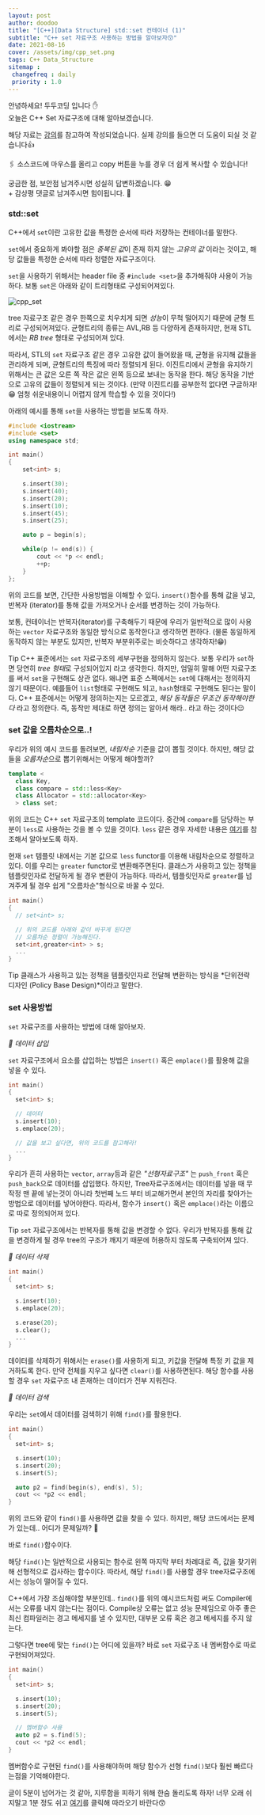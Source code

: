 ```yaml
---
layout: post
author: doodoo
title: "[C++][Data Structure] std::set 컨테이너 (1)"
subtitle: "C++ set 자료구조 사용하는 방법을 알아보자😚"
date: 2021-08-16
cover: /assets/img/cpp_set.png
tags: C++ Data_Structure
sitemap :
 changefreq : daily
 priority : 1.0
---
```

안녕하세요! <span class="doodoo">두두코딩</span> 입니다 ✋ <br>
오늘은 C++ Set 자료구조에 대해 알아보겠습니다.

해당 자료는 [강의](https://www.ecourse.co.kr/course/cppintermediate/)를 참고하여 작성되었습니다. 실제 강의를 들으면 더 도움이 되실 것 같습니다👍

🖇 소스코드에 마우스를 올리고 <span class="tip">copy</span> 버튼을 누를 경우 더 쉽게 복사할 수 있습니다!

궁금한 점, 보안점 남겨주시면 성실히 답변하겠습니다. 😁 <br>
\+ 감상평 댓글로 남겨주시면 힘이됩니다. 🙇

### std::set
C++에서 `set`이란 고유한 값을 특정한 순서에 따라 저장하는 컨테이너를 말한다.

`set`에서 중요하게 봐야할 점은  *중복된 값*이 존재 하지 않는 *고유의 값* 이라는 것이고, 해당 값들을 특정한 순서에 따라 정렬한 자료구조이다.

`set`을 사용하기 위해서는 header file 중 `#include <set>`을 추가해줘야 사용이 가능하다. 보통 `set`은 아래와 같이 트리형태로 구성되어져있다.

![cpp_set](/assets/img/cpp_set.png)

tree 자료구조 같은 경우 한쪽으로 치우치게 되면 *성능*이 무척 떨어지기 때문에 균형 트리로 구성되어져있다. 균형트리의 종류는 AVL,RB 등 다양하게 존재하지만, 현재 STL에서는 *RB tree* 형태로 구성되어져 있다.

따라서, STL의 `set` 자료구조 같은 경우 고유한 값이 들어왔을 때, 균형을 유지해 값들을 관리하게 되며, 균형트리의 특징에 따라 정렬되게 된다. 이진트리에서 균형을 유지하기 위해서는 큰 값은 오른 쪽 작은 값은 왼쪽 등으로 보내는 동작을 한다. 해당 동작을 기반으로 고유의 값들이 정렬되게 되는 것이다. (만약 이진트리를 공부한적 없다면 구글하자! 😁 엄청 쉬운내용이니 어렵지 않게 학습할 수 있을 것이다!)

아래의 예시를 통해 `set`을 사용하는 방법을 보도록 하자.

```cpp
#include <iostream>
#include <set>
using namespace std;

int main()
{
	set<int> s;

	s.insert(30);
	s.insert(40);
	s.insert(20);
	s.insert(10);
	s.insert(45);
	s.insert(25);

	auto p = begin(s);

	while(p != end(s)) {
		cout << *p << endl;
		++p;
	}
};
```

위의 코드를 보면, 간단한 사용방법을 이해할 수 있다. `insert()`함수를 통해 값을 넣고, 반복자 (iterator)를 통해 값을 가져오거나 순서를 변경하는 것이 가능하다.

보통, 컨테이너는 반복자(iterator)를 구축해두기 때문에 우리가 일반적으로 많이 사용하는 `vector` 자료구조와 동일한 방식으로 동작한다고 생각하면 편하다. (물론 동일하게 동작하지 않는 부분도 있지만, 반복자 부분위주로는 비슷하다고 생각하자!😁)

<span class="tip">Tip</span> C++ 표준에서는 `set` 자료구조의 세부구현을 정의하지 않는다. 보통 우리가 `set`하면 당연히 *tree 형태*로 구성되어있지 라고 생각한다. 하지만, 엄밀히 말해 어떤 자료구조를 써서 `set`을 구현해도 상관 없다. 왜냐면 표준 스펙에서는 `set`에 대해서는 정의하지 않기 때문이다. 예를들어 `list`형태로 구현해도 되고, `hash`형태로 구현해도 된다는 말이다. C++ 표준에서는 어떻게 정의하는지는 모르겠고, *해당 동작들은 무조건 동작해야한다* 라고 정의한다. 즉, 동작만 제대로 하면 정의는 알아서 해라.. 라고 하는 것이다😑

### set 값을 오름차순으로..!
우리가 위의 예시 코드를 돌려보면, *내림차순* 기준을 값이 뽑힐 것이다. 하지만, 해당 값들을 *오름차순*으로 뽑기위해서는 어떻게 해야할까?

```cpp
template <
  class Key,
  class compare = std::less<Key>
  class Allocator = std::allocator<Key>
  > class set;
```

위의 코드는 C++ `set` 자료구조의 template 코드이다. 중간에 `compare`를 담당하는 부분이 `less`로 사용하는 것을 볼 수 있을 것이다. `less` 같은 경우 자세한 내용은 [여기](https://www.cplusplus.com/reference/functional/less/)를 참조해서 알아보도록 하자.

현재 `set` 템플릿 내에서는 기본 값으로 `less` functor를 이용해 내림차순으로 정렬하고 있다. 이를 우리는 `greater` functor로 변환해주면된다. 클래스가 사용하고 있는 정책을 템플릿인자로 전달하게 될 경우 변환이 가능하다. 따라서, 템플릿인자로 `greater`를 넘겨주게 될 경우 쉽게 "오름차순"형식으로 바꿀 수 있다.

```cpp
int main()
{
  // set<int> s;

  // 위의 코드를 아래와 같이 바꾸게 된다면
  // 오름차순 정렬이 가능해진다.
  set<int,greater<int> > s;
  ...
}
```

<span class="tip">Tip</span> 클래스가 사용하고 있는 정책을 템플릿인자로 전달해 변환하는 방식을 *단위전략 디자인 (Policy Base Design)*이라고 말한다.

### set 사용방법
`set` 자료구조를 사용하는 방법에 대해 알아보자.

*🌱 데이터 삽입*

`set` 자료구조에서 요소를 삽입하는 방법은 `insert()` 혹은 `emplace()`를 활용해 값을 넣을 수 있다.

```cpp
int main()
{
  set<int> s;

  // 데이터
  s.insert(10);
  s.emplace(20);

  // 값을 보고 싶다면, 위의 코드를 참고해라!
  ...
}
```

우리가 흔히 사용하는 `vector`, `array`등과 같은 *"선형자료구조"* 는 `push_front` 혹은 `push_back`으로 데이터를 삽입했다. 하지만, Tree자료구조에서는 데이터를 넣을 때 무작정 맨 끝에 넣는것이 아니라 첫번째 노드 부터 비교해가면서 본인의 자리를 찾아가는 방법으로 데이터를 넣어야한다. 따라서, 함수가 `insert()` 혹은 `emplace()`라는 이름으로 따로 정의되어져 있다.

<span class="tip">Tip</span> `set` 자료구조에서는 반복자를 통해 값을 변경할 수 없다. 우리가 반복자를 통해 값을 변경하게 될 경우 tree의 구조가 깨지기 때문에 허용하지 않도록 구축되어져 있다.

*🌱 데이터 삭제*

```cpp
int main()
{
  set<int> s;

  s.insert(10);
  s.emplace(20);

  s.erase(20);
  s.clear();
  ...
}
```

데이터를 삭제하기 위해서는 `erase()`를 사용하게 되고, 키값을 전달해 특정 키 값을 제거하도록 한다. 만약 전체를 지우고 싶다면 `clear()`를 사용하면된다. 해당 함수를 사용할 경우 `set` 자료구조 내 존재하는 데이터가 전부 지워진다.

*🌱 데이터 검색*

우리는 `set`에서 데이터를 검색하기 위해 `find()`를 활용한다.

```cpp
int main()
{
  set<int> s;

  s.insert(10);
  s.insert(20);
  s.insert(5);

  auto p2 = find(begin(s), end(s), 5);
  cout << *p2 << endl;
}
```

위의 코드와 같이 `find()`를 사용하면 값을 찾을 수 있다. 하지만, 해당 코드에서는 문제가 있는데.. 어디가 문제일까? 🤔

바로 `find()`함수이다.

해당 `find()`는 일반적으로 사용되는 함수로 왼쪽 마지막 부터 차례대로 즉, 값을 찾기위해 선형적으로 검사하는 함수이다. 따라서, 해당 `find()`를 사용할 경우 tree자료구조에서는 성능이 떨어질 수 있다.

C++에서 가장 조심해야할 부분인데.. `find()`를 위의 예시코드처럼 써도 Compiler에서는 오류를 내지 않는다는 점이다. Compile상 오류는 없고 성능 문제임으로 아주 좋은 최신 컴파일러는 경고 메세지를 낼 수 있지만, 대부분 오류 혹은 경고 메세지를 주지 않는다.

그렇다면 tree에 맞는 `find()`는 어디에 있을까? 바로 `set` 자료구조 내 멤버함수로 따로 구현되어져있다.

```cpp
int main()
{
  set<int> s;

  s.insert(10);
  s.insert(20);
  s.insert(5);

  // 멤버함수 사용
  auto p2 = s.find(5);
  cout << *p2 << endl;
}
```

멤버함수로 구현된 `find()`를 사용해야하며 해당 함수가 선형 `find()`보다 훨씬 빠르다는점을 기억해야한다.

글이 5분이 넘어가는 것 같아, 지루함을 피하기 위해 한숨 돌리도록 하자! 너무 오래 쉬지말고 1분 정도 쉬고 [여기]()를 클릭해 따라오기 바란다😙
